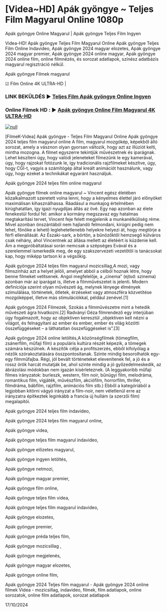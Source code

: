 # [Videa~HD] Apák gyöngye ~ Teljes Film Magyarul Online 1080p

Apák gyöngye Online Magyarul | Apák gyöngye Teljes Film Ingyen

Videa-HD! Apák gyöngye Teljes Film Magyarul Online Apák gyöngye Teljes Film Online Indavideo, Apák gyöngye 2024 magyar elozetes, Apák gyöngye 2024 magyar premier, Apák gyöngye 2024 online magyar, Apák gyöngye 2024 online film, online filmnézés, és sorozat adatlapok, színész adatbázis magyarul regisztráció nélkül.

Apák gyöngye Filmek magyarul

☑ Film Online 4K ULTRA-HD |

### LINK BEKÜLDÉS ▶️ [Teljes Film Apák gyöngye Online Ingyen](https://t.co/1mhvt7JBTk)

### Online Filmek HD : ▶️ [Apák gyöngye Online Film Magyarul 4K ULTRA-HD](https://t.co/1mhvt7JBTk)

[![null](https://static.wixstatic.com/media/855a25_043b5abeb4ae4d35ac003198e7fe56ed~mv2.gif)](https://t.co/1mhvt7JBTk)

[FilmeK-Videa] Apák gyöngye - Teljes Film Magyarul Online Apák gyöngye 2024 teljes film magyarul online A film, magyarul mozgókép, képekből álló sorozat, amely a vásznon olyan gyorsan változik, hogy azt az illúziót kelti, mintha mozogna. A filmet egyszerre tekintjük művészetnek és iparágnak. Lehet készíteni úgy, hogy valódi jeleneteket filmezünk le egy kamerával, úgy, hogy rajzokat fotózunk le, így tradicionális rajzfilmeket készítve, úgy, hogy CGI-t, vagyis a számítógép által kreált animációt használunk, vagy úgy, hogy ezeket a technikákat egyaránt használjuk.

Apák gyöngye 2024 teljes film online magyarul

Apák gyöngye filmek online magyarul ~ Vincent egész életében közalkalmazott szeretett volna lenni, hogy a kényelmes élettel járó előnyöket maximálisan kihasználhassa. Ráadásul a munkajog értelmében kirúghatatlan, így igazi nyugdíjas állás az övé. Egy nap azonban az élete fenekestül fordul fel: amikor a kormány megszavaz egy hatalmas megtakarítási tervet, Vincent feje felett megjelenik a munkanélküliség réme. Mivel azonban önszántából nem hajlandó felmondani, kirúgni pedig nem lehet, főnöke a lehető leglehetetlenebb helyekre helyezi át, hogy megtörje a férfi ellenállását. Az Északi-sark, a börtön, a bűnözőktől hemzsegő külváros csak néhány, ahol Vincentnek az állása mellett az életéért is küzdenie kell. Ám a megpróbáltatásai során nemcsak a szépséges Evával és a szerelemmel ismerkedik meg, de egy szakszervezeti vezetőtől is tanácsokat kap, hogy miképp tartson ki a végsőkig.

Apák gyöngye 2024 teljes film magyarul mozicsillag,A mozi, vagy filmszínház azt a helyet jelöli, amelyet abból a célból hoznak létre, hogy benne filmeket vetítsenek. Angol megfelelője, a „cinema” (ejtsd: szinema) azonban már az iparágat is, illetve a filmművészetet is jelenti. Modern definíciója szerint olyan művészeti ág, melynek lényege élmények szimulálása, történetek, ötletek, érzéseket vagy atmoszféra közvetítése mozgóképpel, illetve más stimulációkkal, például zenével.[1]

Apák gyöngye 2024 Filmezek, Szokás a filmművészetre mint a hetedik művészeti ágra hivatkozni.[2] Radványi Géza filmrendező egy interjúban úgy fogalmazott, hogy az objektíven keresztül „objektíven kell nézni a világot, és felnagyítani az ember és ember, ember és világ közötti összefüggéseket – a láthatatlan összefüggéseket is”.[3]

Apák gyöngye 2024 online letöltés,A közönségfilmek (tömegfilm, zsánerfilm, műfaji film) a populáris kultúra részét képezik, a tömegek számára készülnek. A készítők célja a profitszerzés, ebből kifolyólag a nézők szórakoztatására összpontosítanak. Szinte mindig besorolhatók egy-egy filmműfajba. Régi, jól bevált történeteket elevenítenek fel, a jó és a rossz örök harcát mutatják be, ahol szinte mindig a jó győzedelmeskedik, az ábrázolási módokban nem igazán kísérleteznek. (A leggyakoribb műfaji filmes irányzatok: burleszk, western, film noir, bűnügyi film, melodráma, romantikus film, vígjáték, művészfilm, akciófilm, horrorfilm, thriller, filmdráma, bábfilm, rajzfilm, animációs film stb.) Ebből a kategóriából a legjobban kitörni vágyó irányzat a film-noir, nem véletlenül erre az irányzatra építkeztek leginkább a francia új hullám (a szerzői film) megalapítói.

Apák gyöngye 2024 teljes film indavideo,

Apák gyöngye 2024 teljes film magyarul online,

Apák gyöngye videa,

Apák gyöngye teljes film magyarul indavideo,

Apák gyöngye előzetes magyarul,

Apák gyöngye ingyen letöltés,

Apák gyöngye netmozi,

Apák gyöngye magyar premier,

Apák gyöngye film online,

Apák gyöngye teljes film videa,

Apák gyöngye teljes film magyarul indavideo,

Apák gyöngye elozetes,

Apák gyöngye premier,

Apák gyöngye préda teljes film,

Apák gyöngye mozicsillag ,

Apák gyöngye megjelenés,

Apák gyöngye magyar elozetes,

Apák gyöngye online film,

Apák gyöngye 2024 Teljes film magyarul - Apák gyöngye 2024 online filmek Videa - mozicsillag, indavideo, filmek, film adatlapok, online sorozatok, online film adatlapok, sorozat adatlapok

17/10/2024
